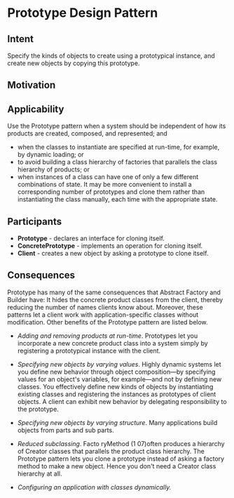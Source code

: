 # Prototype Design Pattern

## Intent
Specify the kinds of objects to create using a prototypical instance, and create new
objects by copying this prototype.

## Motivation

## Applicability
Use the Prototype pattern when a system should be independent of how its
products are created, composed, and represented; and
* when the classes to instantiate are specified at run-time, for example, by
dynamic loading; or
* to avoid building a class hierarchy of factories that parallels the class hierarchy
of products; or
* when instances of a class can have one of only a few different combinations of state. It may be more convenient to install a corresponding number of prototypes and clone them rather than instantiating the class manually, each time with the appropriate state.

## Participants 
* **Prototype** - declares an interface for cloning itself.
* **ConcretePrototype** - implements an operation for cloning itself.
* **Client** - creates a new object by asking a prototype to clone itself.

## Consequences
Prototype has many of the same consequences that Abstract Factory and Builder have: It hides the concrete product classes from the client, thereby reducing the number of names clients know about. Moreover, these patterns let a client work with application-specific classes without modification.
Other benefits of the Prototype pattern are listed below.

* *Adding and removing products at run-time*. Prototypes let you incorporate a new concrete product class into a system simply by registering a prototypical instance with the client.

* *Specifying new objects by varying values*. Highly dynamic systems let you define
new behavior through object composition—by specifying values for an object's variables, for example—and not by defining new classes. You effectively define new kinds of objects by instantiating existing classes and registering the instances as prototypes of client objects. A client can exhibit new behavior by delegating responsibility to the prototype.

* *Specifying new objects by varying structure*. Many applications build objects
from parts and sub parts. 
 
* *Reduced subclassing*. Facto ryMethod (1 07)often produces a hierarchy of Creator classes that parallels the product class hierarchy. The Prototype pattern lets you clone a prototype instead of asking a factory method to make a new object. Hence you don't need a Creator class hierarchy at all.
* *Configuring an application with classes dynamically.*
